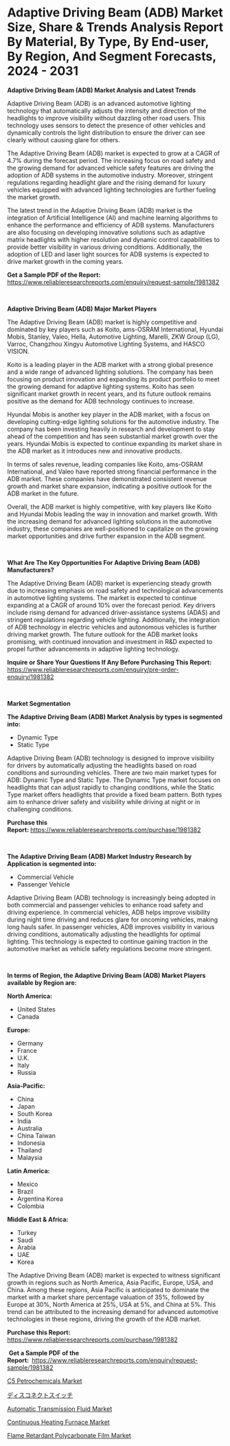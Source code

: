 <p><h1>Adaptive Driving Beam (ADB) Market Size, Share & Trends Analysis Report By Material, By Type, By End-user, By Region, And Segment Forecasts, 2024 - 2031</h1></p><p><strong>Adaptive Driving Beam (ADB) Market Analysis and Latest Trends</strong></p>
<p><p>Adaptive Driving Beam (ADB) is an advanced automotive lighting technology that automatically adjusts the intensity and direction of the headlights to improve visibility without dazzling other road users. This technology uses sensors to detect the presence of other vehicles and dynamically controls the light distribution to ensure the driver can see clearly without causing glare for others.</p><p>The Adaptive Driving Beam (ADB) market is expected to grow at a CAGR of 4.7% during the forecast period. The increasing focus on road safety and the growing demand for advanced vehicle safety features are driving the adoption of ADB systems in the automotive industry. Moreover, stringent regulations regarding headlight glare and the rising demand for luxury vehicles equipped with advanced lighting technologies are further fueling the market growth.</p><p>The latest trend in the Adaptive Driving Beam (ADB) market is the integration of Artificial Intelligence (AI) and machine learning algorithms to enhance the performance and efficiency of ADB systems. Manufacturers are also focusing on developing innovative solutions such as adaptive matrix headlights with higher resolution and dynamic control capabilities to provide better visibility in various driving conditions. Additionally, the adoption of LED and laser light sources for ADB systems is expected to drive market growth in the coming years.</p></p>
<p><strong>Get a Sample PDF of the Report:&nbsp;</strong> <a href="https://www.reliableresearchreports.com/enquiry/request-sample/1981382">https://www.reliableresearchreports.com/enquiry/request-sample/1981382</a></p>
<p>&nbsp;</p>
<p><strong>Adaptive Driving Beam (ADB) Major Market Players</strong></p>
<p><p>The Adaptive Driving Beam (ADB) market is highly competitive and dominated by key players such as Koito, ams-OSRAM International, Hyundai Mobis, Stanley, Valeo, Hella, Automotive Lighting, Marelli, ZKW Group (LG), Varroc, Changzhou Xingyu Automotive Lighting Systems, and HASCO VISION.</p><p>Koito is a leading player in the ADB market with a strong global presence and a wide range of advanced lighting solutions. The company has been focusing on product innovation and expanding its product portfolio to meet the growing demand for adaptive lighting systems. Koito has seen significant market growth in recent years, and its future outlook remains positive as the demand for ADB technology continues to increase.</p><p>Hyundai Mobis is another key player in the ADB market, with a focus on developing cutting-edge lighting solutions for the automotive industry. The company has been investing heavily in research and development to stay ahead of the competition and has seen substantial market growth over the years. Hyundai Mobis is expected to continue expanding its market share in the ADB market as it introduces new and innovative products.</p><p>In terms of sales revenue, leading companies like Koito, ams-OSRAM International, and Valeo have reported strong financial performance in the ADB market. These companies have demonstrated consistent revenue growth and market share expansion, indicating a positive outlook for the ADB market in the future.</p><p>Overall, the ADB market is highly competitive, with key players like Koito and Hyundai Mobis leading the way in innovation and market growth. With the increasing demand for advanced lighting solutions in the automotive industry, these companies are well-positioned to capitalize on the growing market opportunities and drive further expansion in the ADB segment.</p></p>
<p>&nbsp;</p>
<p><strong>What Are The Key Opportunities For Adaptive Driving Beam (ADB) Manufacturers?</strong></p>
<p><p>The Adaptive Driving Beam (ADB) market is experiencing steady growth due to increasing emphasis on road safety and technological advancements in automotive lighting systems. The market is expected to continue expanding at a CAGR of around 10% over the forecast period. Key drivers include rising demand for advanced driver-assistance systems (ADAS) and stringent regulations regarding vehicle lighting. Additionally, the integration of ADB technology in electric vehicles and autonomous vehicles is further driving market growth. The future outlook for the ADB market looks promising, with continued innovation and investment in R&D expected to propel further advancements in adaptive lighting technology.</p></p>
<p><strong>Inquire or Share Your Questions If Any Before Purchasing This Report:</strong> <a href="https://www.reliableresearchreports.com/enquiry/pre-order-enquiry/1981382">https://www.reliableresearchreports.com/enquiry/pre-order-enquiry/1981382</a></p>
<p>&nbsp;</p>
<p><strong>Market Segmentation</strong></p>
<p><strong>The Adaptive Driving Beam (ADB) Market Analysis by types is segmented into:</strong></p>
<p><ul><li>Dynamic Type</li><li>Static Type</li></ul></p>
<p><p>Adaptive Driving Beam (ADB) technology is designed to improve visibility for drivers by automatically adjusting the headlights based on road conditions and surrounding vehicles. There are two main market types for ADB: Dynamic Type and Static Type. The Dynamic Type market focuses on headlights that can adjust rapidly to changing conditions, while the Static Type market offers headlights that provide a fixed beam pattern. Both types aim to enhance driver safety and visibility while driving at night or in challenging conditions.</p></p>
<p><strong>Purchase this Report:&nbsp;</strong><a href="https://www.reliableresearchreports.com/purchase/1981382">https://www.reliableresearchreports.com/purchase/1981382</a></p>
<p>&nbsp;</p>
<p><strong>The Adaptive Driving Beam (ADB) Market Industry Research by Application is segmented into:</strong></p>
<p><ul><li>Commercial Vehicle</li><li>Passenger Vehicle</li></ul></p>
<p><p>Adaptive Driving Beam (ADB) technology is increasingly being adopted in both commercial and passenger vehicles to enhance road safety and driving experience. In commercial vehicles, ADB helps improve visibility during night time driving and reduces glare for oncoming vehicles, making long hauls safer. In passenger vehicles, ADB improves visibility in various driving conditions, automatically adjusting the headlights for optimal lighting. This technology is expected to continue gaining traction in the automotive market as vehicle safety regulations become more stringent.</p></p>
<p>&nbsp;</p>
<p><strong>In terms of Region, the Adaptive Driving Beam (ADB) Market Players available by Region are:</strong></p>
<p>
    <p> <strong> North America: </strong>
        <ul>
            <li>United States</li>
            <li>Canada</li>
        </ul>
        </p> 
    <p> <strong> Europe: </strong>
        <ul>
            <li>Germany</li>
            <li>France</li>
            <li>U.K.</li>
            <li>Italy</li>
            <li>Russia</li>
        </ul>
        </p> 
    <p> <strong> Asia-Pacific: </strong>
        <ul>
            <li>China</li>
            <li>Japan</li>
            <li>South Korea</li>
            <li>India</li>
            <li>Australia</li>
            <li>China Taiwan</li>
            <li>Indonesia</li>
            <li>Thailand</li>
            <li>Malaysia</li>
        </ul>
        </p> 
    <p> <strong> Latin America: </strong>
        <ul>
            <li>Mexico</li>
            <li>Brazil</li>
            <li>Argentina Korea</li>
            <li>Colombia</li>
        </ul>
        </p> 
    <p> <strong> Middle East & Africa: </strong>
        <ul>
            <li>Turkey</li>
            <li>Saudi</li>
            <li>Arabia</li>
            <li>UAE</li>
            <li>Korea</li>
        </ul>
    </p>
    </p>
<p><p>The Adaptive Driving Beam (ADB) market is expected to witness significant growth in regions such as North America, Asia Pacific, Europe, USA, and China. Among these regions, Asia Pacific is anticipated to dominate the market with a market share percentage valuation of 35%, followed by Europe at 30%, North America at 25%, USA at 5%, and China at 5%. This trend can be attributed to the increasing demand for advanced automotive technologies in these regions, driving the growth of the ADB market.</p></p>
<p><strong>Purchase this Report: </strong><a href="https://www.reliableresearchreports.com/purchase/1981382">https://www.reliableresearchreports.com/purchase/1981382</a></p>
<p>&nbsp;<strong>Get a Sample PDF of the Report:&nbsp;&nbsp;</strong><a href="https://www.reliableresearchreports.com/enquiry/request-sample/1981382">https://www.reliableresearchreports.com/enquiry/request-sample/1981382</a></p>
<p><strong></strong></p>
<p><p><a href="https://issuu.com/reportprime-2/docs/c5-petrochemicals-market-size-2030.pptx">C5 Petrochemicals Market</a></p><p><a href="https://github.com/efcvopdgkdx128/Market-Research-Report-List-1/blob/main/5257155189217.md">ディスコネクトスイッチ</a></p><p><a href="https://issuu.com/reportprime-2/docs/automatic-transmission-fluid-market-size-2030.pptx">Automatic Transmission Fluid Market</a></p><p><a href="https://view.publitas.com/reportprime-1/continuous-heating-furnace-market-size-growing-and-forecasted-for-period-from-2023-2030-and-provides-complete-market-analysis-of-this-market/">Continuous Heating Furnace Market</a></p><p><a href="https://view.publitas.com/reportprime-1/flame-retardant-polycarbonate-film-market-research-report-the-key-to-successful-business-strategy-forecasted-for-period-from-2023-2030/">Flame Retardant Polycarbonate Film Market</a></p></p>